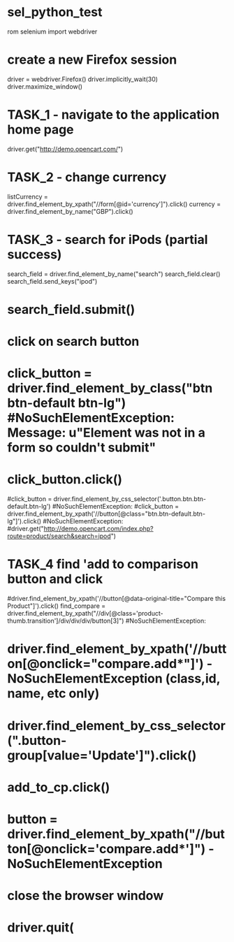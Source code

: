 # sel_python_test
rom selenium import webdriver
# create a new Firefox session
driver = webdriver.Firefox()
driver.implicitly_wait(30)
driver.maximize_window()
# TASK_1 - navigate to the application home page
driver.get("http://demo.opencart.com/")
# TASK_2 - change currency
listCurrency = driver.find_element_by_xpath("//form[@id='currency']").click()
currency = driver.find_element_by_name("GBP").click()
# TASK_3 - search for iPods (partial success)
search_field = driver.find_element_by_name("search")
search_field.clear()
search_field.send_keys("ipod")
# search_field.submit()
# click on search button
# click_button = driver.find_element_by_class("btn btn-default btn-lg")  #NoSuchElementException: Message: u"Element was not in a form so couldn't submit"
# click_button.click()
#click_button = driver.find_element_by_css_selector('.button.btn.btn-default.btn-lg')  #NoSuchElementException:
#click_button = driver.find_element_by_xpath('//button[@class="btn.btn-default.btn-lg"]').click()  #NoSuchElementException:
#driver.get("http://demo.opencart.com/index.php?route=product/search&search=ipod")
# TASK_4 find 'add to comparison button and click
#driver.find_element_by_xpath('//button[@data-original-title="Compare this Product"]').click()
find_compare = driver.find_element_by_xpath("//div[@class='product-thumb.transition']/div/div/div/button[3]")  #NoSuchElementException:
# driver.find_element_by_xpath('//button[@onclick="compare.add*"]')  - NoSuchElementException (class,id, name, etc only)
# driver.find_element_by_css_selector(".button-group[value='Update']").click()
# add_to_cp.click()
# button = driver.find_element_by_xpath("//button[@onclick='compare.add*']") - NoSuchElementException
# close the browser window
# driver.quit(
